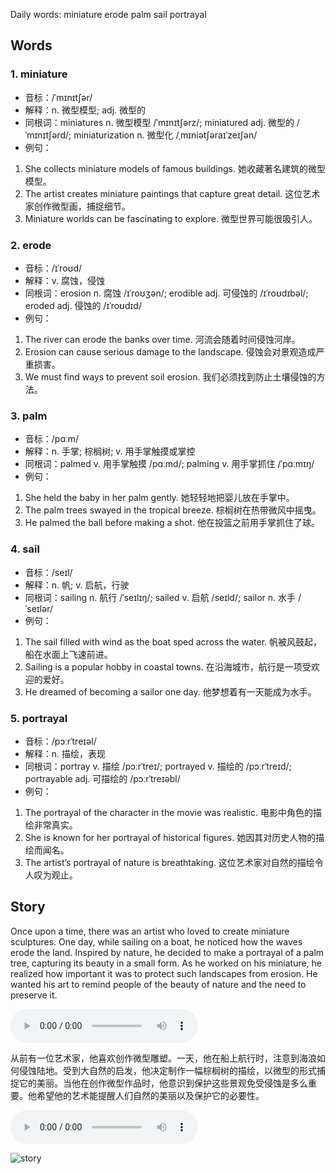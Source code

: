 Daily words: miniature erode palm sail portrayal

## Words
### 1. miniature
- 音标：/ˈmɪnɪtʃər/ <span style="cursor: pointer;" onclick="document.getElementById('audio-player-1').play()"><i class="fas fa-volume-up"></i></span>
<audio id="audio-player-1" src="https://files.dwong.top/words/miniature.mp3" style="display:none;"></audio>
- 解释：n. 微型模型; adj. 微型的
- 同根词：miniatures n. 微型模型 /ˈmɪnɪtʃərz/; miniatured adj. 微型的 /ˈmɪnɪtʃərd/; miniaturization n. 微型化 /ˌmɪniətʃəraɪˈzeɪʃən/
- 例句：
1. She collects miniature models of famous buildings.
她收藏著名建筑的微型模型。
2. The artist creates miniature paintings that capture great detail.
这位艺术家创作微型画，捕捉细节。
3. Miniature worlds can be fascinating to explore.
微型世界可能很吸引人。

### 2. erode
- 音标：/ɪˈroʊd/ <span style="cursor: pointer;" onclick="document.getElementById('audio-player-2').play()"><i class="fas fa-volume-up"></i></span>
<audio id="audio-player-2" src="https://files.dwong.top/words/erode.mp3" style="display:none;"></audio>
- 解释：v. 腐蚀，侵蚀
- 同根词：erosion n. 腐蚀 /ɪˈroʊʒən/; erodible adj. 可侵蚀的 /ɪˈroʊdɪbəl/; eroded adj. 侵蚀的 /ɪˈroʊdɪd/
- 例句：
1. The river can erode the banks over time.
河流会随着时间侵蚀河岸。
2. Erosion can cause serious damage to the landscape.
侵蚀会对景观造成严重损害。
3. We must find ways to prevent soil erosion.
我们必须找到防止土壤侵蚀的方法。

### 3. palm
- 音标：/pɑːm/ <span style="cursor: pointer;" onclick="document.getElementById('audio-player-3').play()"><i class="fas fa-volume-up"></i></span>
<audio id="audio-player-3" src="https://files.dwong.top/words/palm.mp3" style="display:none;"></audio>
- 解释：n. 手掌; 棕榈树; v. 用手掌触摸或掌控
- 同根词：palmed v. 用手掌触摸 /pɑːmd/; palming v. 用手掌抓住 /ˈpɑːmɪŋ/
- 例句：
1. She held the baby in her palm gently.
她轻轻地把婴儿放在手掌中。
2. The palm trees swayed in the tropical breeze.
棕榈树在热带微风中摇曳。
3. He palmed the ball before making a shot.
他在投篮之前用手掌抓住了球。

### 4. sail
- 音标：/seɪl/ <span style="cursor: pointer;" onclick="document.getElementById('audio-player-4').play()"><i class="fas fa-volume-up"></i></span>
<audio id="audio-player-4" src="https://files.dwong.top/words/sail.mp3" style="display:none;"></audio>
- 解释：n. 帆; v. 启航，行驶
- 同根词：sailing n. 航行 /ˈseɪlɪŋ/; sailed v. 启航 /seɪld/; sailor n. 水手 /ˈseɪlər/
- 例句：
1. The sail filled with wind as the boat sped across the water.
帆被风鼓起，船在水面上飞速前进。
2. Sailing is a popular hobby in coastal towns.
在沿海城市，航行是一项受欢迎的爱好。
3. He dreamed of becoming a sailor one day.
他梦想着有一天能成为水手。

### 5. portrayal
- 音标：/pɔːrˈtreɪəl/ <span style="cursor: pointer;" onclick="document.getElementById('audio-player-5').play()"><i class="fas fa-volume-up"></i></span>
<audio id="audio-player-5" src="https://files.dwong.top/words/portrayal.mp3" style="display:none;"></audio>
- 解释：n. 描绘，表现
- 同根词：portray v. 描绘 /pɔːrˈtreɪ/; portrayed v. 描绘的 /pɔːrˈtreɪd/; portrayable adj. 可描绘的 /pɔːrˈtreɪəbl/
- 例句：
1. The portrayal of the character in the movie was realistic.
电影中角色的描绘非常真实。
2. She is known for her portrayal of historical figures.
她因其对历史人物的描绘而闻名。
3. The artist’s portrayal of nature is breathtaking.
这位艺术家对自然的描绘令人叹为观止。

## Story
Once upon a time, there was an artist who loved to create miniature sculptures. One day, while sailing on a boat, he noticed how the waves erode the land. Inspired by nature, he decided to make a portrayal of a palm tree, capturing its beauty in a small form. As he worked on his miniature, he realized how important it was to protect such landscapes from erosion. He wanted his art to remind people of the beauty of nature and the need to preserve it.

<audio controls>
  <source src="https://files.dwong.top/story/2024-10-11-english.mp3" type="audio/mpeg">
  你的浏览器不支持音频元素。
</audio>
  

从前有一位艺术家，他喜欢创作微型雕塑。一天，他在船上航行时，注意到海浪如何侵蚀陆地。受到大自然的启发，他决定制作一幅棕榈树的描绘，以微型的形式捕捉它的美丽。当他在创作微型作品时，他意识到保护这些景观免受侵蚀是多么重要。他希望他的艺术能提醒人们自然的美丽以及保护它的必要性。

<audio controls>
  <source src="https://files.dwong.top/story/2024-10-11-chinese.mp3" type="audio/mpeg">
  你的浏览器不支持音频元素。
</audio>
  

![story](https://files.dwong.top/images/2024-10-11.png)

